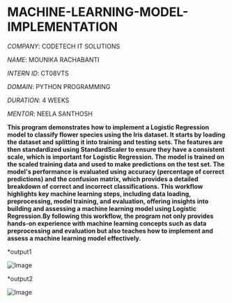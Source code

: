 # MACHINE-LEARNING-MODEL-IMPLEMENTATION

*COMPANY*: CODETECH IT SOLUTIONS

*NAME*: MOUNIKA RACHABANTI

*INTERN ID*: CT08VTS

*DOMAIN*: PYTHON PROGRAMMING

*DURATION*: 4 WEEKS

*MENTOR*: NEELA SANTHOSH

**This program demonstrates how to implement a Logistic Regression model to classify flower species using the Iris dataset. It starts by loading the dataset and splitting it into training and testing sets. The features are then standardized using StandardScaler to ensure they have a consistent scale, which is important for Logistic Regression. The model is trained on the scaled training data and used to make predictions on the test set. The model's performance is evaluated using accuracy (percentage of correct predictions) and the confusion matrix, which provides a detailed breakdown of correct and incorrect classifications. This workflow highlights key machine learning steps, including data loading, preprocessing, model training, and evaluation, offering insights into building and assessing a machine learning model using Logistic Regression.By following this workflow, the program not only provides hands-on experience with machine learning concepts such as data preprocessing and evaluation but also teaches how to implement and assess a machine learning model effectively.**

*output1

![Image](https://github.com/user-attachments/assets/f084d5f7-c048-497c-a71f-30362ebde29d)

*output2

![Image](https://github.com/user-attachments/assets/9e59c32d-9da9-45b5-94dc-b66ac646f9a9)
